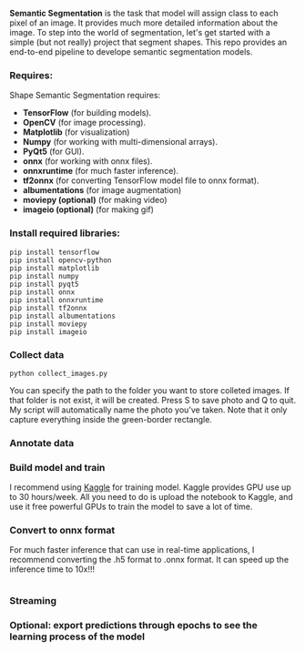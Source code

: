 <b>Semantic Segmentation</b> is the task that model will assign class to each pixel of an image. It provides much more detailed information about the image. To step into the world of segmentation, let's get started with a simple (but not really) project that segment shapes.
This repo provides an end-to-end pipeline to develope semantic segmentation models.
### Requires:
Shape Semantic Segmentation requires:
<ul>
<li><b>TensorFlow</b> (for building models).</li>
<li><b>OpenCV</b> (for image processing).</li>
<li><b>Matplotlib</b> (for visualization)</li>
<li><b>Numpy</b> (for working with multi-dimensional arrays).</li>
<li><b>PyQt5</b> (for GUI).</li>
<li><b>onnx</b> (for working with onnx files).</li>
<li><b>onnxruntime</b> (for much faster inference).</li>
<li><b>tf2onnx</b> (for converting TensorFlow model file to onnx 
format). </li>
<li><b>albumentations</b> (for image augmentation)</li>
<li><b>moviepy (optional)</b> (for making video)</li>
<li><b>imageio (optional)</b> (for making gif)</li>
</ul>

### Install required libraries:
```
pip install tensorflow
pip install opencv-python
pip install matplotlib
pip install numpy
pip install pyqt5
pip install onnx
pip install onnxruntime
pip install tf2onnx
pip install albumentations
pip install moviepy
pip install imageio
```
### Collect data
```
python collect_images.py
```
You can specify the path to the folder you want to store colleted images. If that folder is not exist, it will be created. Press S to save photo and Q to quit. My script will automatically name the photo you've taken. Note that it only capture everything inside the green-border rectangle.
### Annotate data
### Build model and train
I recommend using [Kaggle](https://www.kaggle.com/) for training model. Kaggle provides GPU use up to 30 hours/week. All you need to do is upload the notebook to Kaggle, and use it free powerful GPUs to train the model to save a lot of time. 
### Convert to onnx format
For much faster inference that can use in real-time applications, I recommend converting the .h5 format to .onnx format. It can speed up the inference time to 10x!!!
```

```
### Streaming
### Optional: export predictions through epochs to see the learning process of the model
